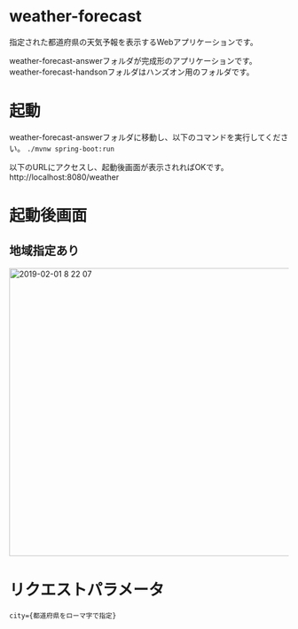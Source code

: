 # weather-forecast
指定された都道府県の天気予報を表示するWebアプリケーションです。

weather-forecast-answerフォルダが完成形のアプリケーションです。
weather-forecast-handsonフォルダはハンズオン用のフォルダです。

# 起動
weather-forecast-answerフォルダに移動し、以下のコマンドを実行してください。
`./mvnw spring-boot:run`

以下のURLにアクセスし、起動後画面が表示されればOKです。
http://localhost:8080/weather

# 起動後画面


## 地域指定あり
<img width="520" alt="2019-02-01 8 22 07" src="https://user-images.githubusercontent.com/29173876/52092485-0dcbf480-25fb-11e9-9cf0-c7bf4f75d674.png">

# リクエストパラメータ
`city={都道府県をローマ字で指定}`
